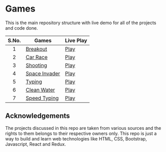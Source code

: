 # Games
This is the main repository structure with live demo for all of the projects and code done.


|  S.No.  | Games | Live Play |
|   :-:   | ------- | --------- |
| 1 | [Breakout](https://github.com/RajAnand-132/Games/tree/main/Breakout%20Game)  | [Play](https://rajanand-132.github.io/Games/Breakout%20Game/)     |
| 2 | [Car Race](https://github.com/RajAnand-132/Games/tree/main/Race%20Game)           | [Play](https://rajanand-132.github.io/Games/Race%20Game/)     |
| 3 | [Shooting](https://github.com/RajAnand-132/Games/tree/main/Shooting%20Game)           | [Play](https://rajanand-132.github.io/Games/Shooting%20Game/)|
| 4 | [Space Invader](https://github.com/RajAnand-132/Games/tree/main/Simple%20Space%20Invader%20Game%202D%20Game)  | [Play](https://rajanand-132.github.io/Games/Simple%20Space%20Invader%20Game%202D%20Game/) |
| 5 | [Typing ](https://github.com/RajAnand-132/Games/tree/main/Typing%20Game)  |[Play](https://rajanand-132.github.io/Games/Typing%20Game/) |
| 6 | [Clean Water](https://github.com/RajAnand-132/Games/tree/main/Water%20Tank) |[Play](https://rajanand-132.github.io/Games/Water%20Tank/) |
| 7 | [Speed Typing](https://github.com/RajAnand-132/Games/tree/main/Speed%20Typing%20Test) |[Play](https://rajanand-132.github.io/Games/Speed%20Typing%20Test/)



## Acknowledgements

The projects discussed in this repo are taken from various sources and the rights to them belongs to their respective owners only. This repo is just a way to build and learn web technologies like HTML, CSS, Bootstrap, Javascript, React and Redux.
